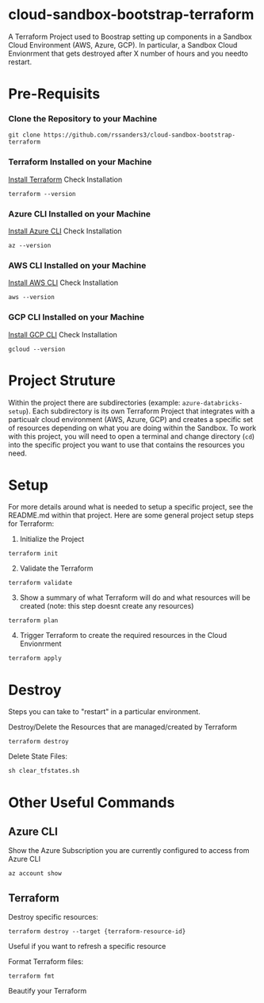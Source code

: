 # cloud-sandbox-bootstrap-terraform

A Terraform Project used to Boostrap setting up components in a Sandbox Cloud Environment (AWS, Azure, GCP). In particular, a Sandbox Cloud Envionrment that gets destroyed after X number of hours and you needto restart.

# Pre-Requisits

### Clone the Repository to your Machine
```
git clone https://github.com/rssanders3/cloud-sandbox-bootstrap-terraform
```

### Terraform Installed on your Machine 
[Install Terraform](https://developer.hashicorp.com/terraform/install)
Check Installation
```
terraform --version
```

### Azure CLI Installed on your Machine
[Install Azure CLI](https://learn.microsoft.com/en-us/cli/azure/install-azure-cli)
Check Installation
```
az --version
```

### AWS CLI Installed on your Machine
[Install AWS CLI](https://docs.aws.amazon.com/cli/latest/userguide/getting-started-install.html)
Check Installation
```
aws --version
```

### GCP CLI Installed on your Machine
[Install GCP CLI](https://cloud.google.com/sdk/docs/install)
Check Installation
```
gcloud --version
```

# Project Struture

Within the project there are subdirectories (example: `azure-databricks-setup`). Each subdirectory is its own Terraform Project that integrates with a particualr cloud environment (AWS, Azure, GCP) and creates a specific set of resources depending on what you are doing within the Sandbox. To work with this project, you will need to open a terminal and change directory (`cd`) into the specific project you want to use that contains the resources you need.

# Setup

For more details around what is needed to setup a specific project, see the README.md within that project. Here are some general project setup steps for Terraform:

1. Initialize the Project
```
terraform init
```

2. Validate the Terraform
```
terraform validate
```

3. Show a summary of what Terraform will do and what resources will be created (note: this step doesnt create any resources)
```
terraform plan
```

4. Trigger Terraform to create the required resources in the Cloud Envionrment
```
terraform apply
```

# Destroy

Steps you can take to "restart" in a particular environment. 

Destroy/Delete the Resources that are managed/created by Terraform
```
terraform destroy
```

Delete State Files:
```
sh clear_tfstates.sh
```

# Other Useful Commands

## Azure CLI

Show the Azure Subscription you are currently configured to access from Azure CLI
```
az account show
```

## Terraform

Destroy specific resources:
```
terraform destroy --target {terraform-resource-id}
```
Useful if you want to refresh a specific resource

Format Terraform files:
```
terraform fmt
```
Beautify your Terraform
